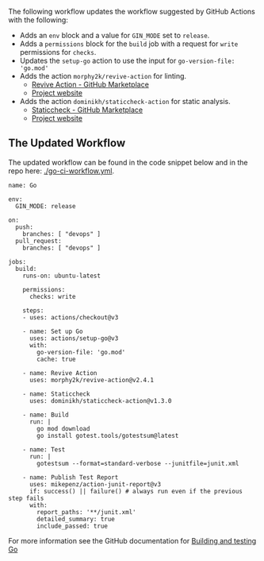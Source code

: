 

The following workflow updates the workflow suggested by GitHub Actions with the following:

- Adds an `env` block and a value for `GIN_MODE` set to `release`.
- Adds a `permissions` block for the `build` job with a request for `write` permissions for `checks`.
- Updates the `setup-go` action to use the input for `go-version-file: 'go.mod'`
- Adds the action `morphy2k/revive-action` for linting.
  - [Revive Action - GitHub Marketplace](https://github.com/marketplace/actions/revive-action)
  - [Project website](https://github.com/mgechev/revive)
- Adds the action `dominikh/staticcheck-action` for static analysis.
  - [Staticcheck - GitHub Marketplace](https://github.com/marketplace/actions/staticcheck)
  - [Project website](https://staticcheck.io/)


## The Updated Workflow
The updated workflow can be found in the code snippet below and in the repo here: [./go-ci-workflow.yml](./go-ci-workflow.yml).

    name: Go

    env:
      GIN_MODE: release

    on:
      push:
        branches: [ "devops" ]
      pull_request:
        branches: [ "devops" ]

    jobs:
      build:
        runs-on: ubuntu-latest

        permissions:
          checks: write

        steps:
        - uses: actions/checkout@v3

        - name: Set up Go
          uses: actions/setup-go@v3
          with:
            go-version-file: 'go.mod'
            cache: true

        - name: Revive Action
          uses: morphy2k/revive-action@v2.4.1

        - name: Staticcheck
          uses: dominikh/staticcheck-action@v1.3.0

        - name: Build
          run: |
            go mod download
            go install gotest.tools/gotestsum@latest

        - name: Test
          run: |
            gotestsum --format=standard-verbose --junitfile=junit.xml

        - name: Publish Test Report
          uses: mikepenz/action-junit-report@v3
          if: success() || failure() # always run even if the previous step fails
          with:
            report_paths: '**/junit.xml'
            detailed_summary: true
            include_passed: true


 For more information see the GitHub documentation for [Building and testing Go](https://docs.github.com/en/actions/automating-builds-and-tests/building-and-testing-go)
